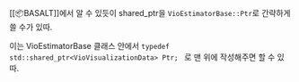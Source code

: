 [[📦️BASALT]]에서 알 수 있듯이
shared_ptr을 `VioEstimatorBase::Ptr`로 간략하게 쓸 수가 있따.

이는  VioEstimatorBase 클래스 안에서
`typedef std::shared_ptr<VioVisualizationData> Ptr; ` 로 맨 위에 작성해주면 할 수 있따.